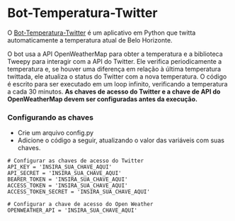 # Bot-Temperatura-Twitter

O [Bot-Temperatura-Twitter](https://twitter.com/TemperaturaBH) é um aplicativo em Python que twitta automaticamente a temperatura atual de Belo Horizonte. 

O bot usa a API OpenWeatherMap para obter a temperatura e a biblioteca Tweepy para interagir com a API do Twitter. Ele verifica periodicamente a temperatura e, se houver uma diferença em relação à última temperatura twittada, ele atualiza o status do Twitter com a nova temperatura. O código é escrito para ser executado em um loop infinito, verificando a temperatura a cada 30 minutos. **As chaves de acesso do Twitter e a chave de API do OpenWeatherMap devem ser configuradas antes da execução.**

### Configurando as chaves
- Crie um arquivo config.py
- Adicione o código a seguir, atualizando o valor das variáveis com suas chaves.
``` 
# Configurar as chaves de acesso do Twitter
API_KEY = 'INSIRA_SUA_CHAVE_AQUI'
API_SECRET = 'INSIRA_SUA_CHAVE_AQUI'
BEARER_TOKEN = 'INSIRA_SUA_CHAVE_AQUI'
ACCESS_TOKEN = 'INSIRA_SUA_CHAVE_AQUI'
ACCESS_TOKEN_SECRET = 'INSIRA_SUA_CHAVE_AQUI'

# Configurar a chave de acesso do Open Weather
OPENWEATHER_API = 'INSIRA_SUA_CHAVE_AQUI'
``` 
